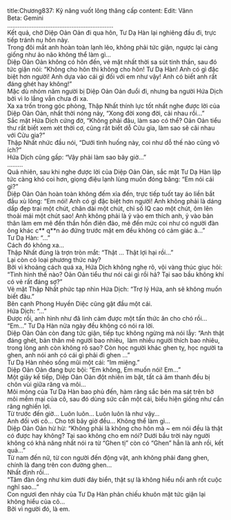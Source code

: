 title:Chương837: Kỹ năng vuốt lông thăng cấp
content:
Edit: Vânn<br>Beta: Gemini<br>…………………………………………………….<br>Kết quả, chờ Diệp Oản Oản đi qua hôn, Tư Dạ Hàn lại nghiêng đầu đi, trực tiếp tránh nụ hôn này.<br>Trong đôi mắt anh hoàn toàn lạnh lẽo, không phải tức giận, ngược lại càng giống như ảo não không thể làm gì…<br>Diệp Oản Oản không có hôn đến, vẻ mặt nhất thời sa sút tinh thần, sau đó tức giận nói: “Không cho hôn thì không cho hôn! Tư Dạ Hàn! Anh có gì đặc biệt hơn người! Anh dựa vào cái gì đối với em như vậy! Anh có biết anh rất đáng ghét hay không!”<br>Mặc dù nhóm năm người bị Diệp Oản Oản đuổi đi, nhưng ba người Hứa Dịch bởi vì lo lắng vẫn chưa đi xa.<br>Xa xa trốn trong góc phòng, Thập Nhất thính lực tốt nhất nghe được lời của Diệp Oản Oản, nhất thời nóng nảy, “Xong đời xong đời, cải nhau rồi…”<br>Sắc mặt Hứa Dịch cứng đờ, “Không phải đâu, làm sao có thể? Oản Oản tiểu thư rất biết xem xét thời cơ, cũng rất biết dỗ Cửu gia, làm sao sẽ cãi nhau với Cửu gia?”<br>Thập Nhất nhức đầu nói, “Dưới tình huống này, coi như dỗ thế nào cũng vô ích?”<br>Hứa Dịch cũng gấp: “Vậy phải làm sao bây giờ…”<br>………<br>Quả nhiên, sau khi nghe được lời của Diệp Oản Oản, sắc mặt Tư Dạ Hàn lập tức càng khó coi hơn, giọng điệu lạnh lùng muốn đóng băng: “Em nói cái gì?”<br>Diệp Oản Oản hoàn toàn không đếm xỉa đến, trực tiếp tuốt tay áo liền bắt đầu xù lông: “Em nói! Anh có gì đặc biệt hơn người! Anh không phải là dáng dấp đẹp trai một chút, chân dài một chút, chỉ số IQ cao một chút, ôm lên thoải mái một chút sao! Anh không phải là ỷ vào em thích anh, ỷ vào bản thân làm em mê đến thần hồn điên đảo, mê đến mức coi như có người đàn ông khác c** q**n áo đứng trước mặt em đều không có cảm giác à…”<br>Tư Dạ Hàn: “…”<br>Cách đó không xa…<br>Thập Nhất đúng là trợn tròn mắt: “Thật … Thật lợi hại rồi…”<br>Lại còn có loại phương thức này?<br>Bởi vì khoảng cách quá xa, Hứa Dịch không nghe rõ, vội vàng thúc giục hỏi: “Tình hình thế nào? Oản Oản tiểu thư nói cái gì rồi hả? Tại sao bầu không khí có vẻ rất đáng sợ?”<br>Vẻ mặt Thập Nhất phức tạp nhìn Hứa Dịch: “Trợ lý Hứa, anh sẽ không muốn biết đâu.”<br>Bên cạnh Phong Huyền Diệc cũng gật đầu một cái.<br>Hứa Dịch: “…”<br>Được rồi, anh hình như đã linh cảm được một tấn thức ăn cho chó rồi…<br>“Em…” Tư Dạ Hàn nửa ngày đều không có nói ra lời.<br>Diệp Oản Oản còn đang tức giận, tiếp tục không ngừng mà nói lẫy: “Anh thật đáng ghét, bản thân mê người bao nhiêu,  làm nhiều người thích bao nhiêu, trong lòng anh còn không rõ sao? Còn học người khác ghen tỵ, học người ta ghen, anh nói anh có cái gì phải đi ghen …”<br>Tư Dạ Hàn nhéo sống mũi một cái: “Im miệng.”<br>Diệp Oản Oản đang bực bội: “Em không, Em muốn nói! Em…”<br>Một giây kế tiếp, Diệp Oản Oản đột nhiên im bặt, tất cả âm thanh đều bị chôn vùi giữa răng và môi…<br>Môi mỏng của Tư Dạ Hàn bao phủ đến, hàm răng sắc bén ma sát trên bờ môi mềm mại của cô, sau đó dùng sức cắn một cái, biểu hiện giống như cắn răng nghiến lợi.<br>Từ trước đến giờ… Luôn luôn… Luôn luôn là như vậy…<br>Anh đối với cô… Cho tới bây giờ đều… Không thể làm gì…<br>Diệp Oản Oản hừ hừ: “Không phải là không cho hôn mà ~ em nói đều là thật có được hay không? Tại sao không cho em nói? Dưới bầu trời này người không có khả năng nhất nói ra từ “Ghen tị” còn có “Ghen” hẳn là anh rồi, kết quả…”<br>Từ nam đến nữ, từ con người đến động vật, anh không phải đang ghen, chính là đang trên con đường ghen…<br>Nhất định rồi…<br>“Tâm đàn ông như kim dưới đáy biển, thật sự là không hiểu nổi anh rốt cuộc nghĩ sao…”<br>Con ngươi đen nháy của Tư Dạ Hàn phản chiếu khuôn mặt tức giận lại không hiểu của cô…<br>Bởi vì người đó, là em.